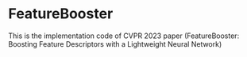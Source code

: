 # FeatureBooster
This is the implementation code of  CVPR 2023 paper (FeatureBooster: Boosting Feature Descriptors with a Lightweight Neural Network)
